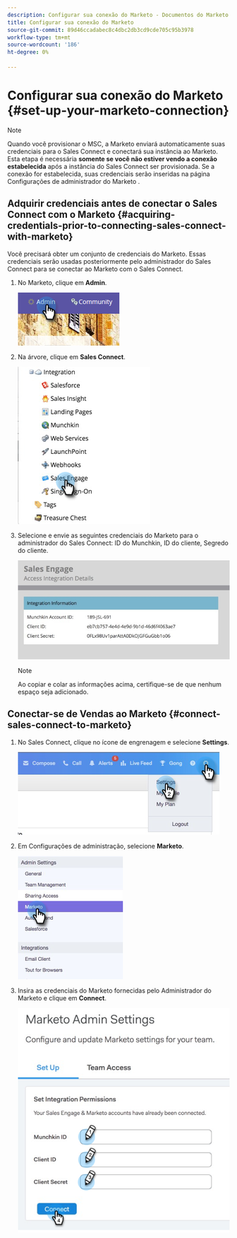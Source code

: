 ```yaml
---
description: Configurar sua conexão do Marketo - Documentos do Marketo - Documentação do produto
title: Configurar sua conexão do Marketo
source-git-commit: 89d46ccadabec8c4dbc2db3cd9cde705c95b3978
workflow-type: tm+mt
source-wordcount: '186'
ht-degree: 0%

---
```


# Configurar sua conexão do Marketo {#set-up-your-marketo-connection}

>[!NOTE]
>
>Quando você provisionar o MSC, a Marketo enviará automaticamente suas credenciais para o Sales Connect e conectará sua instância ao Marketo. Esta etapa é necessária **somente se você não estiver vendo a conexão estabelecida** após a instância do Sales Connect ser provisionada. Se a conexão for estabelecida, suas credenciais serão inseridas na página Configurações de administrador do Marketo .

## Adquirir credenciais antes de conectar o Sales Connect com o Marketo {#acquiring-credentials-prior-to-connecting-sales-connect-with-marketo}

Você precisará obter um conjunto de credenciais do Marketo. Essas credenciais serão usadas posteriormente pelo administrador do Sales Connect para se conectar ao Marketo com o Sales Connect.

1. No Marketo, clique em **Admin**.

   ![](assets/manually-set-up-your-marketo-connection-1.png)

1. Na árvore, clique em **Sales Connect**.

   ![](assets/manually-set-up-your-marketo-connection-2.png)

1. Selecione e envie as seguintes credenciais do Marketo para o administrador do Sales Connect: ID do Munchkin, ID do cliente, Segredo do cliente.

   ![](assets/manually-set-up-your-marketo-connection-3.jpg)

   >[!NOTE]
   >
   >Ao copiar e colar as informações acima, certifique-se de que nenhum espaço seja adicionado.

## Conectar-se de Vendas ao Marketo {#connect-sales-connect-to-marketo}

1. No Sales Connect, clique no ícone de engrenagem e selecione **Settings**.

   ![](assets/manually-set-up-your-marketo-connection-4.png)

1. Em Configurações de administração, selecione **Marketo**.

   ![](assets/manually-set-up-your-marketo-connection-5.png)

1. Insira as credenciais do Marketo fornecidas pelo Administrador do Marketo e clique em **Connect**.

   ![](assets/manually-set-up-your-marketo-connection-6.png)
